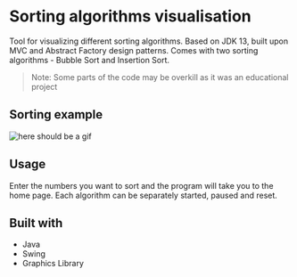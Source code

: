# Sorting algorithms visualisation

Tool for visualizing different sorting algorithms. Based on JDK 13, built upon MVC and Abstract Factory design patterns. Comes with two sorting algorithms - Bubble Sort and Insertion Sort. 

>Note: Some parts of the code may be overkill as it was an educational project


## Sorting example
![here should be a gif](https://media.giphy.com/media/Ly5tdacrxNAXDEL6Zs/giphy.gif)


## Usage

Enter the numbers you want to sort and the program will take you to the home page. Each algorithm can be separately started, paused and reset. 

## Built with

- Java
- Swing
- Graphics Library
